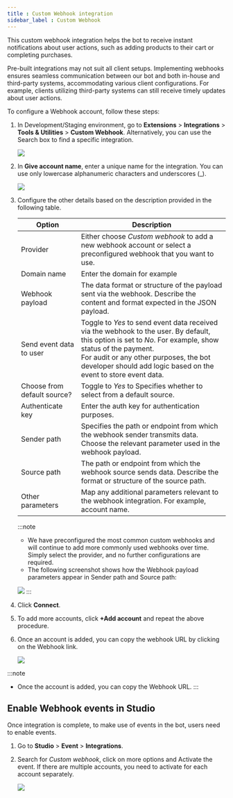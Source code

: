 ```yaml
---
title : Custom Webhook integration
sidebar_label : Custom Webhook
---
```



This custom webhook integration helps the bot to receive instant notifications about user actions, such as adding products to their cart or completing purchases.

Pre-built integrations may not suit all client setups. Implementing webhooks ensures seamless communication between our bot and both in-house and third-party systems, accommodating various client configurations.  For example, clients utilizing third-party systems can still receive timely updates about user actions.


To configure a Webhook account, follow these steps:
1. In Development/Staging environment,  go to **Extensions** > **Integrations** > **Tools & Utilities** > **Custom Webhook**. Alternatively, you can use the Search box to find a specific integration.

   ![](https://i.imgur.com/0ptkEAy.png)

2. In **Give account name**, enter a unique name for the integration. You can use only lowercase alphanumeric characters and underscores (_).

   ![](https://i.imgur.com/feKFZhL.png)

3. Configure the other details based on the description provided in the following table.

    Option | Description
    ------ | -----------
    Provider | Either choose *Custom webhook* to add a new webhook account or select a preconfigured webhook that you want to use.
    Domain name | Enter the domain for example
    Webhook payload | The data format or structure of the payload sent via the webhook. Describe the content and format expected in the JSON payload.
    Send event data to user | Toggle to *Yes* to send event data received via the webhook to the user. By default, this option is set to *No*. For example, show status of the payment. <br/>For audit or any other purposes, the bot developer should add logic based on the event to store event data.
    Choose from default source? | Toggle to *Yes* to Specifies whether to select from a default source.
    Authenticate key | Enter the auth key for authentication purposes.
    Sender path | Specifies the path or endpoint from which the webhook sender transmits data. Choose the relevant parameter used in the webhook payload.
    Source path | The path or endpoint from which the webhook source sends data. Describe the format or structure of the source path.
    Other parameters | Map any additional parameters relevant to the webhook integration. For example, account name.

    :::note
    - We have preconfigured the most common custom webhooks and will continue to add more commonly used webhooks over time. Simply select the provider, and no further configurations are required.
    - The following screenshot shows how the Webhook payload parameters appear in Sender path and Source path:

    ![](https://i.imgur.com/htcLyEB.png)
    :::

4. Click **Connect**.
5. To add more accounts, click **+Add account** and repeat the above procedure.
6. Once an account is added, you can copy the webhook URL by clicking on the Webhook link.

   ![](https://i.imgur.com/jGn2NzO.png)

:::note
- Once the account is added, you can copy the Webhook URL. 
:::

## Enable Webhook events in Studio

Once integration is complete, to make use of events in the bot, users need to enable events.

1. Go to **Studio** > **Event** > **Integrations**.

2. Search for *Custom webhook*, click on more options and Activate the event.  If there are multiple accounts, you need to activate for each account separately.

   ![](https://i.imgur.com/DzcNzc7.png)



